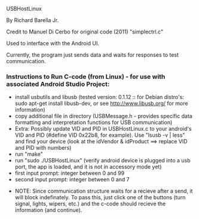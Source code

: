 USBHostLinux

By Richard Barella Jr.

Credit to Manuel Di Cerbo for original code (2011) "simplectrl.c"

Used to interface with the Android UI.

Currently, the program just sends data and waits for responses to test communication.


### Instructions to Run C-code (from Linux) - for use with associated Android Studio Project:

- install usbutils and libusb (tested version: 0.1.12 :: for Debian distro's: sudo apt-get install libusb-dev, or see http://www.libusb.org/ for more information)
- copy additional file in directory (USBMessage.h - provides specific data formatting and interpretation functions for USB communication)
- Extra: Possibly update VID and PID in USBHostLinux.c to your android's VID and PID (#define VID 0x22b8, for example). Use "lsusb -v | less" and find your device (look at the idVendor & idProduct ==> replace VID and PID with numbers)
- run "make"
- run "sudo ./USBHostLinux" (verify android device is plugged into a usb port, the app is loaded, and it is not in accessory mode yet)
 - first input prompt: integer between 0 and 99
 - second input prompt: integer between 0 and 7
  * NOTE: Since communication structure waits for a recieve after a send, it will block indefinately. To pass this, just click one of the buttons (turn signal, lights, wipers, etc.) and the c-code should recieve the information (and continue).
